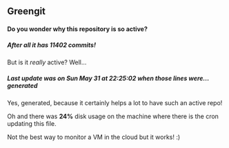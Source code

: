 ## Greengit

#### Do you wonder why this repository is so active?

##### After all it has 11402 commits!

But is it *really* active? Well...

##### Last update was on Sun May 31 at 22:25:02 when those lines were... generated

Yes, generated, because it certainly helps a lot to have such an active repo!

Oh and there was **24%** disk usage on the machine
where there is the cron updating this file.

Not the best way to monitor a VM in the cloud but it works! :)
